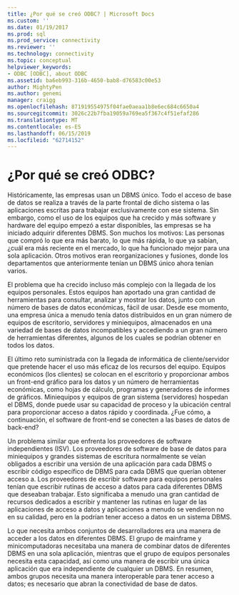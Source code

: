 ```yaml
---
title: ¿Por qué se creó ODBC? | Microsoft Docs
ms.custom: ''
ms.date: 01/19/2017
ms.prod: sql
ms.prod_service: connectivity
ms.reviewer: ''
ms.technology: connectivity
ms.topic: conceptual
helpviewer_keywords:
- ODBC [ODBC], about ODBC
ms.assetid: ba6eb993-316b-4650-bab8-d76583c00e53
author: MightyPen
ms.author: genemi
manager: craigg
ms.openlocfilehash: 871919554975f04fae0aeaa1b8e6ec684c6650a4
ms.sourcegitcommit: 3026c22b7fba19059a769ea5f367c4f51efaf286
ms.translationtype: MT
ms.contentlocale: es-ES
ms.lasthandoff: 06/15/2019
ms.locfileid: "62714152"
---
```

# <a name="why-was-odbc-created"></a>¿Por qué se creó ODBC?
Históricamente, las empresas usan un DBMS único. Todo el acceso de base de datos se realiza a través de la parte frontal de dicho sistema o las aplicaciones escritas para trabajar exclusivamente con ese sistema. Sin embargo, como el uso de los equipos que ha crecido y más software y hardware del equipo empezó a estar disponibles, las empresas se ha iniciado adquirir diferentes DBMS. Son muchos los motivos: Las personas que compró lo que era más barato, lo que más rápida, lo que ya sabían, ¿cuál era más reciente en el mercado, lo que ha funcionado mejor para una sola aplicación. Otros motivos eran reorganizaciones y fusiones, donde los departamentos que anteriormente tenían un DBMS único ahora tenían varios.  
  
 El problema que ha crecido incluso más complejo con la llegada de los equipos personales. Estos equipos han aportado una gran cantidad de herramientas para consultar, analizar y mostrar los datos, junto con un número de bases de datos económicas, fácil de usar. Desde ese momento, una empresa única a menudo tenía datos distribuidos en un gran número de equipos de escritorio, servidores y miniequipos, almacenados en una variedad de bases de datos incompatibles y accediendo a un gran número de herramientas diferentes, algunos de los cuales se podrían obtener en todos los datos.  
  
 El último reto suministrada con la llegada de informática de cliente/servidor que pretende hacer el uso más eficaz de los recursos del equipo. Equipos económicos (los clientes) se colocan en el escritorio y proporcionar ambos un front-end gráfico para los datos y un número de herramientas económicas, como hojas de cálculo, programas y generadores de informes de gráficos. Miniequipos y equipos de gran sistema (servidores) hospedan el DBMS, donde puede usar su capacidad de proceso y la ubicación central para proporcionar acceso a datos rápido y coordinada. ¿Fue cómo, a continuación, el software de front-end se conecten a las bases de datos de back-end?  
  
 Un problema similar que enfrenta los proveedores de software independientes (ISV). Los proveedores de software de base de datos para miniequipos y grandes sistemas de escritura normalmente se veían obligados a escribir una versión de una aplicación para cada DBMS o escribir código específico de DBMS para cada DBMS que querían obtener acceso a. Los proveedores de escribir software para equipos personales tenían que escribir rutinas de acceso a datos para cada diferentes DBMS que deseaban trabajar. Esto significaba a menudo una gran cantidad de recursos dedicados a escribir y mantener las rutinas en lugar de las aplicaciones de acceso a datos y aplicaciones a menudo se vendieron no en su calidad, pero en la podrían tener acceso a datos en un sistema DBMS.  
  
 Lo que necesita ambos conjuntos de desarrolladores era una manera de acceder a los datos en diferentes DBMS. El grupo de mainframe y minicomputadoras necesitaba una manera de combinar datos de diferentes DBMS en una sola aplicación, mientras que el grupo de equipos personales necesita esta capacidad, así como una manera de escribir una única aplicación que era independiente de cualquier un DBMS. En resumen, ambos grupos necesita una manera interoperable para tener acceso a datos; es necesario que abran la conectividad de base de datos.
